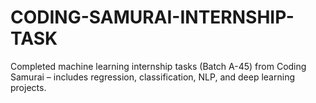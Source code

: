 # CODING-SAMURAI-INTERNSHIP-TASK
Completed machine learning internship tasks (Batch A-45) from Coding Samurai – includes regression, classification, NLP, and deep learning projects.
